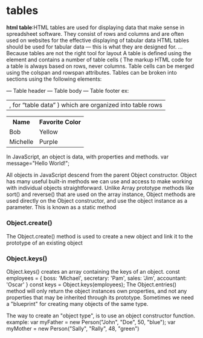 # tables 
**html table**:HTML tables are used for displaying data that make sense in spreadsheet software. They consist of rows and columns and are often used on websites for the effective displaying of tabular data
 HTML tables should be used for tabular data — this is what they are designed for. ... Because tables are not the right tool for layout
A table is defined using the <table> element
 and contains a number of table cells ( <td>, for “table data” ) which are organized into table rows  <tr> The markup HTML code for a table is always based on rows, never columns.
Table cells can be merged using the colspan and rowspan attributes.
Tables can be broken into sections using the following elements:
<thead> — Table header
<tbody> — Table body
<tfoot> — Table footer
ex:
<table> 
<tr> 
<th>Name</th>
<th>Favorite Color</th>
</tr> <tr> <td>Bob</td>
<td>Yellow</td> </tr> <tr> 
 <td>Michelle</td> <td>Purple</td> 
</tr>
    </table>
In JavaScript, an object is data, with properties and methods.
var message="Hello World!";

All objects in JavaScript descend from the parent Object constructor. Object has many useful built-in methods we can use and access to make working with individual objects straightforward. Unlike Array prototype methods like sort() and reverse() that are used on the array instance, Object methods are used directly on the Object constructor, and use the object instance as a parameter. This is known as a static method
###  Object.create()
The Object.create() method is used to create a new object and link it to the prototype of an existing object
### Object.keys()
Object.keys() creates an array containing the keys of an object.
const employees = {
    boss: 'Michael',
    secretary: 'Pam',
    sales: 'Jim',
    accountant: 'Oscar'
}
const keys = Object.keys(employees);
The Object.entries() method will only return the object instances own properties, and not any properties that may be inherited through its prototype.
Sometimes we need a "blueprint" for creating many objects of the same type.

The way to create an "object type", is to use an object constructor function.
example:
var myFather = new Person("John", "Doe", 50, "blue");
var myMother = new Person("Sally", "Rally", 48, "green")